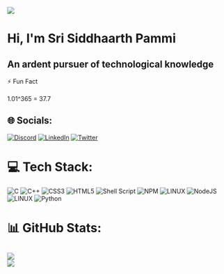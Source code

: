 [![](https://visitcount.itsvg.in/api?id=srisiddhaarthp&icon=5&color=12)](https://visitcount.itsvg.in)
# Hi, I'm Sri Siddhaarth Pammi
## An ardent pursuer of technological knowledge

⚡ Fun Fact <br><br>     1.01^365 = 37.7

## 🌐 Socials:
[![Discord](https://img.shields.io/badge/Discord-%237289DA.svg?logo=discord&logoColor=white)](https://discord.gg/Y99TWgvf) [![LinkedIn](https://img.shields.io/badge/LinkedIn-%230077B5.svg?logo=linkedin&logoColor=white)](https://linkedin.com/in/sri-siddhaarth-pammi-26b784254) [![Twitter](https://img.shields.io/badge/Twitter-%231DA1F2.svg?logo=Twitter&logoColor=white)](https://twitter.com/s1ddh44rth) 

# 💻 Tech Stack:
![C](https://img.shields.io/badge/c-%2300599C.svg?style=for-the-badge&logo=c&logoColor=white) ![C++](https://img.shields.io/badge/c++-%2300599C.svg?style=for-the-badge&logo=c%2B%2B&logoColor=white) ![CSS3](https://img.shields.io/badge/css3-%231572B6.svg?style=for-the-badge&logo=css3&logoColor=white) ![HTML5](https://img.shields.io/badge/html5-%23E34F26.svg?style=for-the-badge&logo=html5&logoColor=white) ![Shell Script](https://img.shields.io/badge/shell_script-%23121011.svg?style=for-the-badge&logo=gnu-bash&logoColor=white) ![NPM](https://img.shields.io/badge/NPM-%23000000.svg?style=for-the-badge&logo=npm&logoColor=white) ![LINUX](https://img.shields.io/badge/Linux-FCC624?style=for-the-badge&logo=linux&logoColor=black) ![NodeJS](https://img.shields.io/badge/node.js-6DA55F?style=for-the-badge&logo=node.js&logoColor=white) ![LINUX](https://img.shields.io/badge/Linux-FCC624?style=for-the-badge&logo=linux&logoColor=black) ![Python](https://img.shields.io/badge/python-3670A0?style=for-the-badge&logo=python&logoColor=ffdd54)

# 📊 GitHub Stats:
![](https://github-readme-streak-stats.herokuapp.com/?user=srisiddhaarthp&theme=dark&hide_border=false)<br/>
![](https://github-readme-stats.vercel.app/api/top-langs/?username=srisiddhaarthp&theme=dark&hide_border=false&include_all_commits=false&count_private=false&layout=compact)
---

